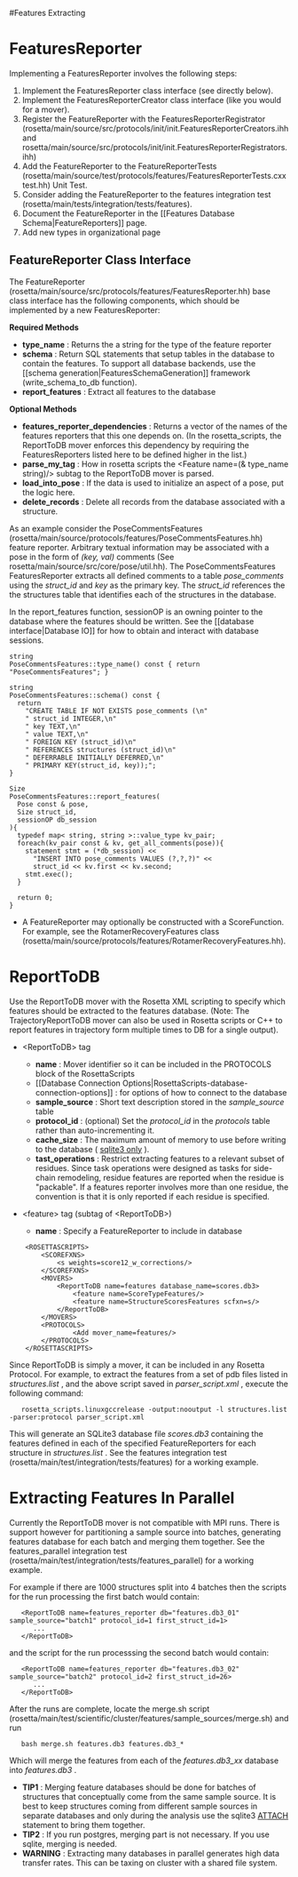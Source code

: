#Features Extracting

FeaturesReporter
================

Implementing a FeaturesReporter involves the following steps:

1.  Implement the FeaturesReporter class interface (see directly below).
2.  Implement the FeaturesReporterCreator class interface (like you would for a mover).
3.  Register the FeatureReporter with the FeaturesReporterRegistrator (rosetta/main/source/src/protocols/init/init.FeaturesReporterCreators.ihh and rosetta/main/source/src/protocols/init/init.FeaturesReporterRegistrators.ihh)
4.  Add the FeatureReporter to the FeatureReporterTests (rosetta/main/source/test/protocols/features/FeaturesReporterTests.cxxtest.hh) Unit Test.
5.  Consider adding the FeatureReporter to the features integration test (rosetta/main/tests/integration/tests/features).
6.  Document the FeatureReporter in the [[Features Database Schema|FeatureReporters]] page.
7.  Add new types in <FeatureReporters> organizational page

FeatureReporter Class Interface
-------------------------------

The FeatureReporter (rosetta/main/source/src/protocols/features/FeaturesReporter.hh) base class interface has the following components, which should be implemented by a new FeaturesReporter:

**Required Methods**

-   **type\_name** : Returns the a string for the type of the feature reporter
-   **schema** : Return SQL statements that setup tables in the database to contain the features. To support all database backends, use the [[schema generation|FeaturesSchemaGeneration]] framework (write\_schema\_to\_db function).
-   **report\_features** : Extract all features to the database

**Optional Methods**

-   **features\_reporter\_dependencies** : Returns a vector of the names of the features reporters that this one depends on. (In the rosetta\_scripts, the ReportToDB mover enforces this dependency by requiring the FeaturesReporters listed here to be defined higher in the list.)
-   **parse\_my\_tag** : How in rosetta scripts the \<Feature name=(& type\_name string)/\> subtag to the ReportToDB mover is parsed.
-   **load\_into\_pose** : If the data is used to initialize an aspect of a pose, put the logic here.
-   **delete\_records** : Delete all records from the database associated with a structure.

As an example consider the PoseCommentsFeatures (rosetta/main/source/protocols/features/PoseCommentsFeatures.hh) feature reporter. Arbitrary textual information may be associated with a pose in the form of *(key, val)* comments (See rosetta/main/source/src/core/pose/util.hh). The PoseCommentsFeatures FeaturesReporter extracts all defined comments to a table *pose\_comments* using the *struct\_id* and *key* as the primary key. The *struct\_id* references the the structures table that identifies each of the structures in the database.

In the report\_features function, sessionOP is an owning pointer to the database where the features should be written. See the [[database interface|Database IO]] for how to obtain and interact with database sessions.

    string
    PoseCommentsFeatures::type_name() const { return "PoseCommentsFeatures"; }

    string
    PoseCommentsFeatures::schema() const {
      return
        "CREATE TABLE IF NOT EXISTS pose_comments (\n"
        " struct_id INTEGER,\n"
        " key TEXT,\n"
        " value TEXT,\n"
        " FOREIGN KEY (struct_id)\n"
        " REFERENCES structures (struct_id)\n"
        " DEFERRABLE INITIALLY DEFERRED,\n"
        " PRIMARY KEY(struct_id, key));";
    }

    Size
    PoseCommentsFeatures::report_features(
      Pose const & pose,
      Size struct_id,
      sessionOP db_session
    ){  
      typedef map< string, string >::value_type kv_pair;
      foreach(kv_pair const & kv, get_all_comments(pose)){
        statement stmt = (*db_session) <<
          "INSERT INTO pose_comments VALUES (?,?,?)" <<
          struct_id << kv.first << kv.second;
        stmt.exec();
      }
      
      return 0;
    }

-   A FeatureReporter may optionally be constructed with a ScoreFunction. For example, see the RotamerRecoveryFeatures class (rosetta/main/source/protocols/features/RotamerRecoveryFeatures.hh).

ReportToDB
==========

Use the ReportToDB mover with the Rosetta XML scripting to specify which features should be extracted to the features database. (Note: The TrajectoryReportToDB mover can also be used in Rosetta scripts or C++ to report features in trajectory form multiple times to DB for a single output).

-   \<ReportToDB\> tag
    -   **name** : Mover identifier so it can be included in the PROTOCOLS block of the RosettaScripts
    -   [[Database Connection Options|RosettaScripts-database-connection-options]] : for options of how to connect to the database
    -   **sample\_source** : Short text description stored in the *sample\_source* table
    -   **protocol\_id** : (optional) Set the *protocol\_id* in the *protocols* table rather than auto-incrementing it.
    -   **cache\_size** : The maximum amount of memory to use before writing to the database ( [sqlite3 only](http://www.sqlite.org/pragma.html#pragma_cache_size) ).
    -   **tast\_operations** : Restrict extracting features to a relevant subset of residues. Since task operations were designed as tasks for side-chain remodeling, residue features are reported when the residue is "packable". If a features reporter involves more than one residue, the convention is that it is only reported if each residue is specified.

-   \<feature\> tag (subtag of \<ReportToDB\>)
    -   **name** : Specify a FeatureReporter to include in database

<!-- -->

        <ROSETTASCRIPTS>
            <SCOREFXNS>
                <s weights=score12_w_corrections/>
            </SCOREFXNS>
            <MOVERS>
                <ReportToDB name=features database_name=scores.db3>
                    <feature name=ScoreTypeFeatures/>
                    <feature name=StructureScoresFeatures scfxn=s/>
                </ReportToDB>
            </MOVERS>
            <PROTOCOLS>
                    <Add mover_name=features/>
            </PROTOCOLS>
        </ROSETTASCRIPTS>

Since ReportToDB is simply a mover, it can be included in any Rosetta Protocol. For example, to extract the features from a set of pdb files listed in *structures.list* , and the above script saved in *parser\_script.xml* , execute the following command:

       rosetta_scripts.linuxgccrelease -output:nooutput -l structures.list -parser:protocol parser_script.xml

This will generate an SQLite3 database file *scores.db3* containing the features defined in each of the specified FeatureReporters for each structure in *structures.list* . See the features integration test (rosetta/main/test/integration/tests/features) for a working example.

Extracting Features In Parallel
===============================

Currently the ReportToDB mover is not compatible with MPI runs. There is support however for partitioning a sample source into batches, generating features database for each batch and merging them together. See the features\_parallel integration test (rosetta/main/test/integration/tests/features_parallel) for a working example.

For example if there are 1000 structures split into 4 batches then the scripts for the run processing the first batch would contain:

       <ReportToDB name=features_reporter db="features.db3_01" sample_source="batch1" protocol_id=1 first_struct_id=1>
          ...
       </ReportToDB>

and the script for the run processsing the second batch would contain:

       <ReportToDB name=features_reporter db="features.db3_02" sample_source="batch2" protocol_id=2 first_struct_id=26>
          ...
       </ReportToDB>

After the runs are complete, locate the merge.sh script (rosetta/main/test/scientific/cluster/features/sample_sources/merge.sh) and run

       bash merge.sh features.db3 features.db3_*

Which will merge the features from each of the *features.db3\_xx* database into *features.db3* .

-   **TIP1** : Merging feature databases should be done for batches of structures that conceptually come from the same sample source. It is best to keep structures coming from different sample sources in separate databases and only during the analysis use the sqlite3 [ATTACH](http://www.sqlite.org/lang_attach.html) statement to bring them together.
-   **TIP2** : If you run postgres, merging part is not necessary. If you use sqlite, merging is needed.
-   **WARNING** : Extracting many databases in parallel generates high data transfer rates. This can be taxing on cluster with a shared file system.


